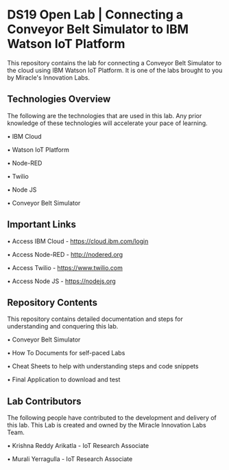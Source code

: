 # DS19 Open Lab | Connecting a Conveyor Belt Simulator to IBM Watson IoT Platform

This repository contains the lab for connecting a Conveyor Belt Simulator to the cloud using IBM Watson IoT Platform. It is one of the labs brought to you by Miracle's Innovation Labs.

## Technologies Overview

The following are the technologies that are used in this lab. Any prior knowledge of these technologies will accelerate your pace of learning.

• IBM Cloud

• Watson IoT Platform

• Node-RED

• Twilio

• Node JS

• Conveyor Belt Simulator

## Important Links

• Access IBM Cloud -  https://cloud.ibm.com/login

• Access Node-RED -  http://nodered.org

• Access Twilio -  https://www.twilio.com

• Access Node JS -  https://nodejs.org

## Repository Contents

This repository contains detailed documentation and steps for understanding and conquering this lab.

• Conveyor Belt Simulator

• How To Documents for self-paced Labs

• Cheat Sheets to help with understanding steps and code snippets

• Final Application to download and test

## Lab Contributors

The following people have contributed to the development and delivery of this lab. This Lab is created and owned by the Miracle Innovation Labs Team.

• Krishna Reddy Arikatla - IoT Research Associate

• Murali Yerragulla - IoT Research Associate
